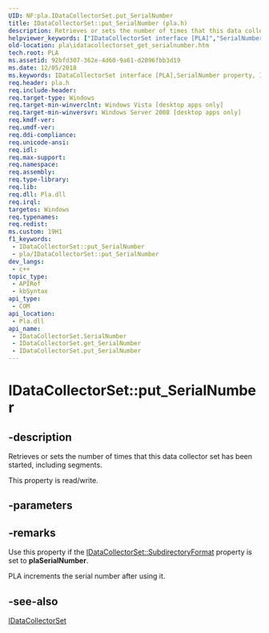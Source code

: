 ```yaml
---
UID: NF:pla.IDataCollectorSet.put_SerialNumber
title: IDataCollectorSet::put_SerialNumber (pla.h)
description: Retrieves or sets the number of times that this data collector set has been started, including segments.
helpviewer_keywords: ["IDataCollectorSet interface [PLA]","SerialNumber property","IDataCollectorSet.SerialNumber","IDataCollectorSet.put_SerialNumber","IDataCollectorSet::SerialNumber","IDataCollectorSet::get_SerialNumber","IDataCollectorSet::put_SerialNumber","SerialNumber property [PLA]","SerialNumber property [PLA]","IDataCollectorSet interface","base.idatacollectorset_get_serialnumber","pla.idatacollectorset_get_serialnumber","pla/IDataCollectorSet::SerialNumber","pla/IDataCollectorSet::get_SerialNumber","pla/IDataCollectorSet::put_SerialNumber","put_SerialNumber"]
old-location: pla\idatacollectorset_get_serialnumber.htm
tech.root: PLA
ms.assetid: 92bfd307-362e-4d60-9a61-d2096fbb3d19
ms.date: 12/05/2018
ms.keywords: IDataCollectorSet interface [PLA],SerialNumber property, IDataCollectorSet.SerialNumber, IDataCollectorSet.put_SerialNumber, IDataCollectorSet::SerialNumber, IDataCollectorSet::get_SerialNumber, IDataCollectorSet::put_SerialNumber, SerialNumber property [PLA], SerialNumber property [PLA],IDataCollectorSet interface, base.idatacollectorset_get_serialnumber, pla.idatacollectorset_get_serialnumber, pla/IDataCollectorSet::SerialNumber, pla/IDataCollectorSet::get_SerialNumber, pla/IDataCollectorSet::put_SerialNumber, put_SerialNumber
req.header: pla.h
req.include-header: 
req.target-type: Windows
req.target-min-winverclnt: Windows Vista [desktop apps only]
req.target-min-winversvr: Windows Server 2008 [desktop apps only]
req.kmdf-ver: 
req.umdf-ver: 
req.ddi-compliance: 
req.unicode-ansi: 
req.idl: 
req.max-support: 
req.namespace: 
req.assembly: 
req.type-library: 
req.lib: 
req.dll: Pla.dll
req.irql: 
targetos: Windows
req.typenames: 
req.redist: 
ms.custom: 19H1
f1_keywords:
 - IDataCollectorSet::put_SerialNumber
 - pla/IDataCollectorSet::put_SerialNumber
dev_langs:
 - c++
topic_type:
 - APIRef
 - kbSyntax
api_type:
 - COM
api_location:
 - Pla.dll
api_name:
 - IDataCollectorSet.SerialNumber
 - IDataCollectorSet.get_SerialNumber
 - IDataCollectorSet.put_SerialNumber
---
```


# IDataCollectorSet::put_SerialNumber


## -description

Retrieves or sets the number of times that this data collector set has been started, including segments.

This property is read/write.

## -parameters

## -remarks

Use this property if the <a href="https://docs.microsoft.com/previous-versions/windows/desktop/api/pla/nf-pla-idatacollectorset-get_subdirectoryformat">IDataCollectorSet::SubdirectoryFormat</a> property is set to <b>plaSerialNumber</b>.

PLA increments the serial number after using it.

## -see-also

<a href="https://docs.microsoft.com/previous-versions/windows/desktop/api/pla/nn-pla-idatacollectorset">IDataCollectorSet</a>

